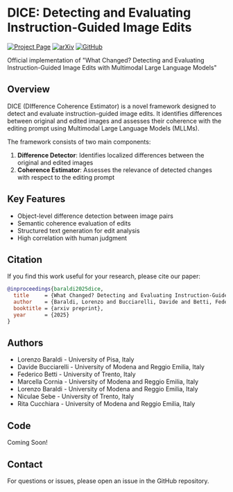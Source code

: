 # DICE: Detecting and Evaluating Instruction-Guided Image Edits

[![Project Page](https://img.shields.io/badge/Project-Page-blue)](https://aimagelab.github.io/DICE)
[![arXiv](https://img.shields.io/badge/arXiv-Paper-red)]()
[![GitHub](https://img.shields.io/badge/GitHub-Code-black)](https://github.com/aimagelab/DICE)

Official implementation of "What Changed? Detecting and Evaluating Instruction-Guided Image Edits with Multimodal Large Language Models"

## Overview

DICE (DIfference Coherence Estimator) is a novel framework designed to detect and evaluate instruction-guided image edits. It identifies differences between original and edited images and assesses their coherence with the editing prompt using Multimodal Large Language Models (MLLMs).

The framework consists of two main components:
1. **Difference Detector**: Identifies localized differences between the original and edited images
2. **Coherence Estimator**: Assesses the relevance of detected changes with respect to the editing prompt

## Key Features

- Object-level difference detection between image pairs
- Semantic coherence evaluation of edits
- Structured text generation for edit analysis
- High correlation with human judgment


## Citation

If you find this work useful for your research, please cite our paper:

```bibtex
@inproceedings{baraldi2025dice,
  title     = {What Changed? Detecting and Evaluating Instruction-Guided Image Edits with Multimodal Large Language Models},
  author    = {Baraldi, Lorenzo and Bucciarelli, Davide and Betti, Federico and Cornia, Marcella and Baraldi, Lorenzo and Sebe, Niculae and Cucchiara, Rita},
  booktitle = {arxiv preprint},
  year      = {2025}
}
```

## Authors

- Lorenzo Baraldi - University of Pisa, Italy
- Davide Bucciarelli - University of Modena and Reggio Emilia, Italy
- Federico Betti - University of Trento, Italy
- Marcella Cornia - University of Modena and Reggio Emilia, Italy
- Lorenzo Baraldi - University of Modena and Reggio Emilia, Italy
- Niculae Sebe - University of Trento, Italy
- Rita Cucchiara - University of Modena and Reggio Emilia, Italy


## Code
Coming Soon!

## Contact

For questions or issues, please open an issue in the GitHub repository.